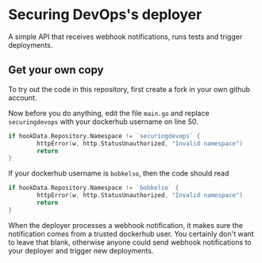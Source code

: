# Securing DevOps's deployer
A simple API that receives webhook notifications, runs tests and trigger deployments.

Get your own copy
-----------------

To try out the code in this repository, first create a fork in your own github account.

Now before you do anything, edit the file `main.go` and replace `securingdevops` with your dockerhub username on line 50.
```go
if hookData.Repository.Namespace != `securingdevops` {
		httpError(w, http.StatusUnauthorized, "Invalid namespace")
		return
}
```
If your dockerhub username is `bobkelso`, then the code should read
```go
if hookData.Repository.Namespace != `bobkelso` {
		httpError(w, http.StatusUnauthorized, "Invalid namespace")
		return
}
```
When the deployer processes a webhook notification, it makes sure the notification comes from a trusted dockerhub user. You certainly don't want to leave that blank, otherwise anyone could send webhook notifications to your deployer and trigger new deployments.
